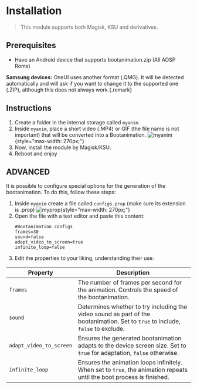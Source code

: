 # Installation

> This module supports both Magisk, KSU and derivatives.

## Prerequisites
- Have an Android device that supports bootanimation.zip (All AOSP Roms)

**Samsung devices:** OneUI uses another format (.QMG). It will be detected automatically and will ask if you want to change it to the supported one (.ZIP), although this does not always work.{.remark}


## Instructions
1. Create a folder in the internal storage called ``myanim``.
2. Inside ``myanim``, place a short video (.MP4) or GIF (the file name is not important) that will be converted into a Bootanimation.
   ![myanim](https://i.ibb.co/M1cVznS/image.png){style="max-width: 270px;"}
3. Now, install the module by Magisk/KSU.
4. Reboot and enjoy


## ADVANCED
It is possible to configure special options for the generation of the bootanimation. To do this, follow these steps:

1. Inside ``myanim`` create a file called ``configs.prop`` (make sure its extension is .prop)
   ![myprop](https://i.ibb.co/2Kzdp31/image.png){style="max-width: 270px;"}
2. Open the file with a text editor and paste this content:
   ```
   #Bootanimation configs
   frames=30
   sound=false
   adapt_video_to_screen=true
   infinite_loop=false
   ```
3. Edit the properties to your liking, understanding their use:

| **Property**              | **Description**                                                                                             |
|---------------------------|-------------------------------------------------------------------------------------------------------------|
| `frames`                  | The number of frames per second for the animation. Controls the speed of the bootanimation.                |
| `sound`                   | Determines whether to try including the video sound as part of the bootanimation. Set to `true` to include, `false` to exclude. |
| `adapt_video_to_screen`    | Ensures the generated bootanimation adapts to the device screen size. Set to `true` for adaptation, `false` otherwise.               |
| `infinite_loop`            | Ensures the animation loops infinitely. When set to `true`, the animation repeats until the boot process is finished. |
